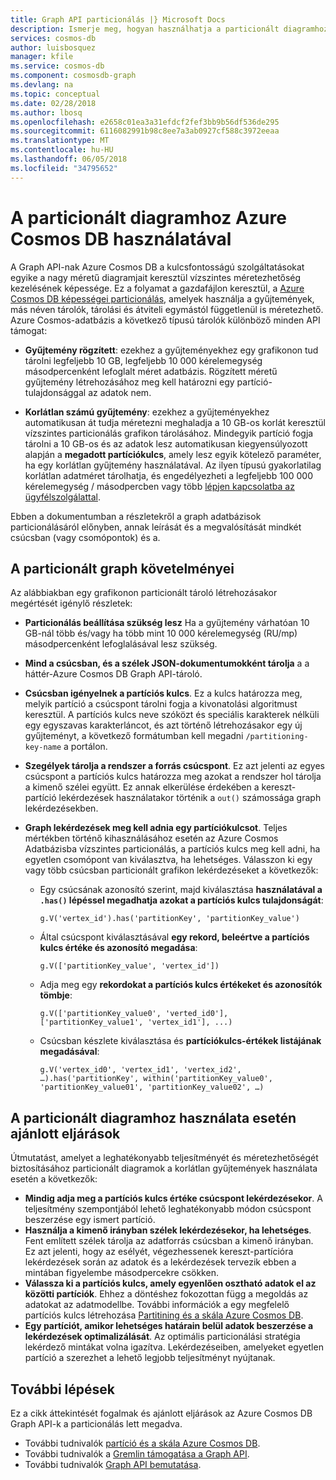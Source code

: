 ```yaml
---
title: Graph API particionálás |} Microsoft Docs
description: Ismerje meg, hogyan használhatja a particionált diagramhoz az Azure Cosmos-Adatbázisba.
services: cosmos-db
author: luisbosquez
manager: kfile
ms.service: cosmos-db
ms.component: cosmosdb-graph
ms.devlang: na
ms.topic: conceptual
ms.date: 02/28/2018
ms.author: lbosq
ms.openlocfilehash: e2658c01ea3a31efdcf2fef3bb9b56df536de295
ms.sourcegitcommit: 6116082991b98c8ee7a3ab0927cf588c3972eeaa
ms.translationtype: MT
ms.contentlocale: hu-HU
ms.lasthandoff: 06/05/2018
ms.locfileid: "34795652"
---
```

# <a name="using-a-partitioned-graph-in-azure-cosmos-db"></a>A particionált diagramhoz Azure Cosmos DB használatával

A Graph API-nak Azure Cosmos DB a kulcsfontosságú szolgáltatásokat egyike a nagy méretű diagramjait keresztül vízszintes méretezhetőség kezelésének képessége. Ez a folyamat a gazdafájlon keresztül, a [Azure Cosmos DB képességei particionálás](partition-data.md#how-does-partitioning-work), amelyek használja a gyűjtemények, más néven tárolók, tárolási és átviteli egymástól függetlenül is méretezhető. Azure Cosmos-adatbázis a következő típusú tárolók különböző minden API támogat:

- **Gyűjtemény rögzített**: ezekhez a gyűjteményekhez egy grafikonon tud tárolni legfeljebb 10 GB, legfeljebb 10 000 kérelemegység másodpercenként lefoglalt méret adatbázis. Rögzített méretű gyűjtemény létrehozásához meg kell határozni egy partíció-tulajdonsággal az adatok nem.

- **Korlátlan számú gyűjtemény**: ezekhez a gyűjteményekhez automatikusan át tudja méretezni meghaladja a 10 GB-os korlát keresztül vízszintes particionálás grafikon tárolásához. Mindegyik partíció fogja tárolni a 10 GB-os és az adatok lesz automatikusan kiegyensúlyozott alapján a **megadott partíciókulcs**, amely lesz egyik kötelező paraméter, ha egy korlátlan gyűjtemény használatával. Az ilyen típusú gyakorlatilag korlátlan adatméret tárolhatja, és engedélyezheti a legfeljebb 100 000 kérelemegység / másodpercben vagy több [lépjen kapcsolatba az ügyfélszolgálattal](https://aka.ms/cosmosdbfeedback?subject=Cosmos%20DB%20More%20Throughput%20Request).

Ebben a dokumentumban a részletekről a graph adatbázisok particionálásáról előnyben, annak leírását és a megvalósítását mindkét csúcsban (vagy csomópontok) és a.

## <a name="requirements-for-partitioned-graph"></a>A particionált graph követelményei

Az alábbiakban egy grafikonon particionált tároló létrehozásakor megértését igénylő részletek:
- **Particionálás beállítása szükség lesz** Ha a gyűjtemény várhatóan 10 GB-nál több és/vagy ha több mint 10 000 kérelemegység (RU/mp) másodpercenként lefoglalásával lesz szükség.
- **Mind a csúcsban, és a szélek JSON-dokumentumokként tárolja** a a háttér-Azure Cosmos DB Graph API-tároló.
- **Csúcsban igényelnek a partíciós kulcs**. Ez a kulcs határozza meg, melyik partíció a csúcspont tárolni fogja a kivonatolási algoritmust keresztül. A partíciós kulcs neve szóközt és speciális karakterek nélküli egy egyszavas karakterláncot, és azt történő létrehozásakor egy új gyűjteményt, a következő formátumban kell megadni `/partitioning-key-name` a portálon.
- **Szegélyek tárolja a rendszer a forrás csúcspont**. Ez azt jelenti az egyes csúcspont a partíciós kulcs határozza meg azokat a rendszer hol tárolja a kimenő szélei együtt. Ez annak elkerülése érdekében a kereszt-partíció lekérdezések használatakor történik a `out()` számossága graph lekérdezésekben.
- **Graph lekérdezések meg kell adnia egy partíciókulcsot**. Teljes mértékben történő kihasználásához esetén az Azure Cosmos Adatbázisba vízszintes particionálás, a partíciós kulcs meg kell adni, ha egyetlen csomópont van kiválasztva, ha lehetséges. Válasszon ki egy vagy több csúcsban particionált grafikon lekérdezéseket a következők:

    - Egy csúcsának azonosító szerint, majd kiválasztása **használatával a `.has()` lépéssel megadhatja azokat a partíciós kulcs tulajdonságát**: 
    
        ```
        g.V('vertex_id').has('partitionKey', 'partitionKey_value')
        ```
    
    - Által csúcspont kiválasztásával **egy rekord, beleértve a partíciós kulcs értéke és azonosító megadása**: 
    
        ```
        g.V(['partitionKey_value', 'vertex_id'])
        ```
        
    - Adja meg egy **rekordokat a partíciós kulcs értékeket és azonosítók tömbje**:
    
        ```
        g.V(['partitionKey_value0', 'verted_id0'], ['partitionKey_value1', 'vertex_id1'], ...)
        ```
        
    - Csúcsban készlete kiválasztása és **partíciókulcs-értékek listájának megadásával**: 
    
        ```
        g.V('vertex_id0', 'vertex_id1', 'vertex_id2', …).has('partitionKey', within('partitionKey_value0', 'partitionKey_value01', 'partitionKey_value02', …)
        ```

## <a name="best-practices-when-using-a-partitioned-graph"></a>A particionált diagramhoz használata esetén ajánlott eljárások

Útmutatást, amelyet a leghatékonyabb teljesítményét és méretezhetőségét biztosításához particionált diagramok a korlátlan gyűjtemények használata esetén a következők:
- **Mindig adja meg a partíciós kulcs értéke csúcspont lekérdezésekor**. A teljesítmény szempontjából lehető leghatékonyabb módon csúcspont beszerzése egy ismert partíció.
- **Használja a kimenő irányban szélek lekérdezésekor, ha lehetséges**. Fent említett szélek tárolja az adatforrás csúcsban a kimenő irányban. Ez azt jelenti, hogy az esélyét, végezhessenek kereszt-partícióra lekérdezések során az adatok és a lekérdezések tervezik ebben a mintában figyelembe másodpercekre csökken.
- **Válassza ki a partíciós kulcs, amely egyenlően osztható adatok el az közötti partíciók**. Ehhez a döntéshez fokozottan függ a megoldás az adatokat az adatmodellbe. További információk a egy megfelelő partíciós kulcs létrehozása [Partitining és a skála Azure Cosmos DB](partition-data.md).
- **Egy partíciót, amikor lehetséges határain belül adatok beszerzése a lekérdezések optimalizálását**. Az optimális particionálási stratégia lekérdező mintákat volna igazítva. Lekérdezéseiben, amelyeket egyetlen partíció a szerezhet a lehető legjobb teljesítményt nyújtanak.

## <a name="next-steps"></a>További lépések
Ez a cikk áttekintését fogalmak és ajánlott eljárások az Azure Cosmos DB Graph API-k a particionálás lett megadva. 

* További tudnivalók [partíció és a skála Azure Cosmos DB](partition-data.md).
* További tudnivalók a [Gremlin támogatása a Graph API](gremlin-support.md).
* További tudnivalók [Graph API bemutatása](graph-introduction.md).
